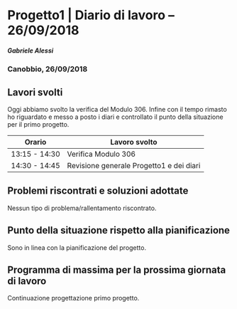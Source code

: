# Progetto1 | Diario di lavoro – 26/09/2018

##### Gabriele Alessi

### Canobbio, 26/09/2018

## Lavori svolti

Oggi abbiamo svolto la verifica del Modulo 306. Infine con il tempo rimasto ho riguardato e messo a posto i diari e controllato il punto della situazione per il primo progetto.

| Orario | Lavoro svolto |
| --- | --- |
| 13:15 - 14:30 | Verifica Modulo 306 |
| 14:30 - 14:45 | Revisione generale Progetto1 e dei diari |

## Problemi riscontrati e soluzioni adottate

Nessun tipo di problema/rallentamento riscontrato.

## Punto della situazione rispetto alla pianificazione

Sono in linea con la pianificazione del progetto.

## Programma di massima per la prossima giornata di lavoro

Continuazione progettazione primo progetto.